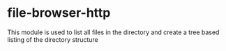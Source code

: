 # file-browser-http

This module is used to list 
all files in the directory and
create a tree based listing of the directory
structure